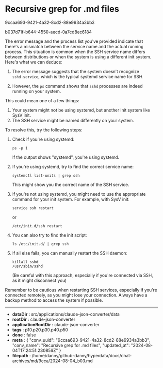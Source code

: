 # Recursive grep for .md files

9ccaa693-9421-4a32-8cd2-88e9934a3bb3

b037d71f-b644-4550-aecd-0a7cd8ec6184

 The error message and the process list you've provided indicate that there's a mismatch between the service name and the actual running process. This situation is common when the SSH service name differs between distributions or when the system is using a different init system. Here's what we can deduce:

1. The error message suggests that the system doesn't recognize `sshd.service`, which is the typical systemd service name for SSH.

2. However, the `ps` command shows that `sshd` processes are indeed running on your system.

This could mean one of a few things:

1. Your system might not be using systemd, but another init system like SysV init.
2. The SSH service might be named differently on your system.

To resolve this, try the following steps:

1. Check if you're using systemd:
   ```
   ps -p 1
   ```
   If the output shows "systemd", you're using systemd.

2. If you're using systemd, try to find the correct service name:
   ```
   systemctl list-units | grep ssh
   ```
   This might show you the correct name of the SSH service.

3. If you're not using systemd, you might need to use the appropriate command for your init system. For example, with SysV init:
   ```
   service ssh restart
   ```
   or
   ```
   /etc/init.d/ssh restart
   ```

4. You can also try to find the init script:
   ```
   ls /etc/init.d/ | grep ssh
   ```

5. If all else fails, you can manually restart the SSH daemon:
   ```
   killall sshd
   /usr/sbin/sshd
   ```
   (Be careful with this approach, especially if you're connected via SSH, as it might disconnect you)

Remember to be cautious when restarting SSH services, especially if you're connected remotely, as you might lose your connection. Always have a backup method to access the system if possible.

---

* **dataDir** : src/applications/claude-json-converter/data
* **rootDir** : claude-json-converter
* **applicationRootDir** : claude-json-converter
* **tags** : p10.p20.p30.p40.p50
* **done** : false
* **meta** : {
  "conv_uuid": "9ccaa693-9421-4a32-8cd2-88e9934a3bb3",
  "conv_name": "Recursive grep for .md files",
  "updated_at": "2024-08-04T17:24:51.230856Z"
}
* **filepath** : /home/danny/github-danny/hyperdata/docs/chat-archives/md/9cca/2024-08-04_b03.md